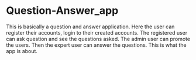 # Question-Answer_app
This is basically a question and answer application. Here the user can register their accounts, login to their created accounts. The registered user can ask question and see the questions asked. The admin user can promote the users. Then the expert user can answer the questions. This is what the app is about. 
